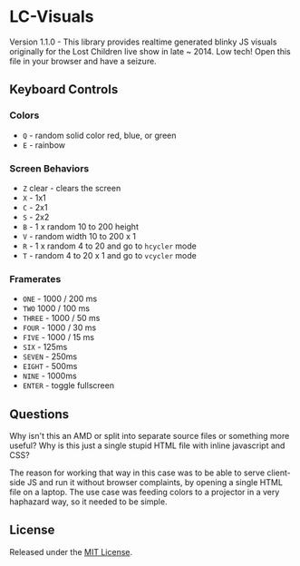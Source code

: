 # LC-Visuals

Version 1.1.0 - This library provides realtime generated blinky JS visuals originally for the Lost Children live show in late ~ 2014.  Low tech!  Open this file in your browser and have a seizure.

## Keyboard Controls

### Colors

* `Q` - random solid color red, blue, or green
*	`E` - rainbow

### Screen Behaviors

* `Z` clear - clears the screen
* `X` - 1x1
* `C` - 2x1
* `S` - 2x2
* `B` - 1 x random 10 to 200 height
* `V`	- random width 10 to 200 x 1
* `R` - 1 x random 4 to 20 and go to `hcycler` mode
* `T` - random 4 to 20 x 1 and go to `vcycler` mode

### Framerates

 * `ONE` - 1000 / 200 ms
 * `TWO` 1000 / 100 ms
 * `THREE` - 1000 / 50 ms
 * `FOUR` - 1000 / 30 ms
 * `FIVE` - 1000 / 15 ms
 * `SIX` - 125ms
 * `SEVEN` - 250ms
 * `EIGHT` - 500ms
 * `NINE` - 1000ms
* `ENTER` - toggle fullscreen

## Questions

Why isn't this an AMD or split into separate source files or something more useful?  Why is this just  a single stupid HTML file with inline javascript and CSS?  

The reason for working that way in this case was to be able to serve client-side JS and run it without browser complaints, by opening a single HTML file on a laptop.  The use case was feeding colors to a projector in a very haphazard way, so it needed to be simple.

## License

Released under the [MIT License](LICENSE.md).
